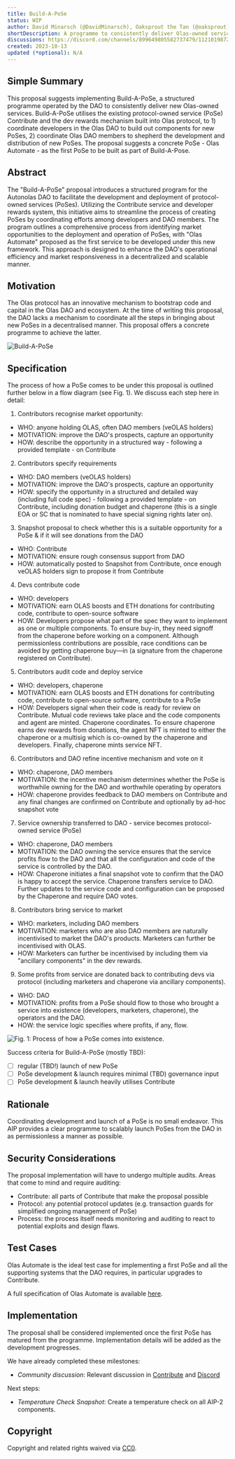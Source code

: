 ```yaml
---
title: Build-A-PoSe
status: WIP
author: David Minarsch (@DavidMinarsch), Oaksprout the Tan (@oaksprout)
shortDescription: A programme to consistently deliver Olas-owned services 
discussions: https://discord.com/channels/899649805582737479/1121019872839729152
created: 2023-10-13
updated (*optional): N/A
---
```


## Simple Summary

This proposal suggests implementing Build-A-PoSe, a structured programme operated by the DAO to consistently deliver new Olas-owned services. Build-A-PoSe utilises the existing protocol-owned service (PoSe) Contribute and the dev rewards mechanism built into Olas protocol, to 1) coordinate developers in the Olas DAO to build out components for new PoSes, 2) coordinate Olas DAO members to shepherd the development and distribution of new PoSes. The proposal suggests a concrete PoSe - Olas Automate - as the first PoSe to be built as part of Build-A-Pose.

## Abstract

The "Build-A-PoSe" proposal introduces a structured program for the Autonolas DAO to facilitate the development and deployment of protocol-owned services (PoSes). Utilizing the Contribute service and developer rewards system, this initiative aims to streamline the process of creating PoSes by coordinating efforts among developers and DAO members. The program outlines a comprehensive process from identifying market opportunities to the deployment and operation of PoSes, with "Olas Automate" proposed as the first service to be developed under this new framework. This approach is designed to enhance the DAO's operational efficiency and market responsiveness in a decentralized and scalable manner.

## Motivation

The Olas protocol has an innovative mechanism to bootstrap code and capital in the Olas DAO and ecosystem. At the time of writing this proposal, the DAO lacks a mechanism to coordinate all the steps in bringing about new PoSes in a decentralised manner. This proposal offers a concrete programme to achieve the latter.

![Build-A-PoSe](../imgs/Build-A-PoSe.png?raw=true "Build-A-PoSe")

## Specification

The process of how a PoSe comes to be under this proposal is outlined further below in a flow diagram (see Fig. 1). We discuss each step here in detail:

1) Contributors recognise market opportunity:
- WHO: anyone holding OLAS, often DAO members (veOLAS holders)
- MOTIVATION: improve the DAO's prospects, capture an opportunity
- HOW: describe the opportunity in a structured way - following a provided template - on Contribute

2) Contributors specify requirements
- WHO: DAO members (veOLAS holders)
- MOTIVATION: improve the DAO's prospects, capture an opportunity
- HOW: specify the opportunity in a structured and detailed way (including full code spec) - following a provided template - on Contribute, including donation budget and chaperone (this is a single EOA or SC that is nominated to have special signing rights later on).

3) Snapshot proposal to check whether this is a suitable opportunity for a PoSe & if it will see donations from the DAO
- WHO: Contribute
- MOTIVATION: ensure rough consensus support from DAO
- HOW: automatically posted to Snapshot from Contribute, once enough veOLAS holders sign to propose it from Contribute

4) Devs contribute code
- WHO: developers
- MOTIVATION: earn OLAS boosts and ETH donations for contributing code, contribute to open-source software
- HOW: Developers propose what part of the spec they want to implement as one or multiple components. To ensure buy-in, they need signoff from the chaperone before working on a component. Although permissionless contributions are possible, race conditions can be avoided by getting chaperone buy—in (a signature from the chaperone registered on Contribute).

5) Contributors audit code and deploy service
- WHO: developers, chaperone
- MOTIVATION: earn OLAS boosts and ETH donations for contributing code, contribute to open-source software, contribute to a PoSe
- HOW: Developers signal when their code is ready for review on Contribute. Mutual code reviews take place and the code components and agent are minted. Chaperone coordinates. To ensure chaperone earns dev rewards from donations, the agent NFT is minted to either the chaperone or a multisig which is co-owned by the chaperone and developers. Finally, chaperone mints service NFT.

6) Contributors and DAO refine incentive mechanism and vote on it
- WHO: chaperone, DAO members
- MOTIVATION: the incentive mechanism determines whether the PoSe is worthwhile owning for the DAO and worthwhile operating by operators
- HOW: chaperone provides feedback to DAO members on Contribute and any final changes are confirmed on Contribute and optionally by ad-hoc snapshot vote 

7) Service ownership transferred to DAO - service becomes protocol-owned service (PoSe)
- WHO: chaperone, DAO members
- MOTIVATION: the DAO owning the service ensures that the service profits flow to the DAO and that all the configuration and code of the service is controlled by the DAO.
- HOW: Chaperone initiates a final snapshot vote to confirm that the DAO is happy to accept the service. Chaperone transfers service to DAO. Further updates to the service code and configuration can be proposed by the Chaperone and require DAO votes.

8) Contributors bring service to market
- WHO: marketers, including DAO members
- MOTIVATION: marketers who are also DAO members are naturally incentivised to market the DAO's products. Marketers can further be incentivised with OLAS.
- HOW: Marketers can further be incentivised by including them via "ancillary components" in the dev rewards.

9) Some profits from service are donated back to contributing devs via protocol (including marketers and chaperone via ancillary components).
- WHO: DAO
- MOTIVATION: profits from a PoSe should flow to those who brought a service into  existence (developers, marketers, chaperone), the operators and the DAO.
- HOW: the service logic specifies where profits, if any, flow.

![Fig. 1: Process of how a PoSe comes into existence.](../imgs/flow-PoSe.png?raw=true "Fig. 1: Process of how a PoSe comes into existence.")

Success criteria for Build-A-PoSe (mostly TBD):
- [ ] regular (TBD!) launch of new PoSe
- [ ] PoSe development & launch requires minimal (TBD) governance input
- [ ] PoSe development & launch heavily utilises Contribute

## Rationale

Coordinating development and launch of a PoSe is no small endeavor. This AIP provides a clear programme to scalably launch PoSes from the DAO in as permissionless a manner as possible.

## Security Considerations

The proposal implementation will have to undergo multiple audits. Areas that come to mind and require auditing:
- Contribute: all parts of Contribute that make the proposal possible
- Protocol: any potential protocol updates (e.g. transaction guards for simplified ongoing management of PoSe)
- Process: the process itself needs monitoring and auditing to react to potential exploits and design flaws.

## Test Cases

Olas Automate is the ideal test case for implementing a first PoSe and all the supporting systems that the DAO requires, in particular upgrades to Contribute.

A full specification of Olas Automate is available [here](../../docs/OlasAutomate.pdf).

## Implementation

The proposal shall be considered implemented once the first PoSe has matured from the programme. Implementation details will be added as the development progresses.

We have already completed these milestones:

- *Community discussion*: Relevant discussion in [Contribute](https://contribute.olas.network) and [Discord](https://discord.com/channels/899649805582737479/1121019872839729152)

Next steps:

- *Temperature Check Snapshot*: Create a temperature check on all AIP-2 components.

## Copyright

Copyright and related rights waived via [CC0](https://creativecommons.org/publicdomain/zero/1.0/).
